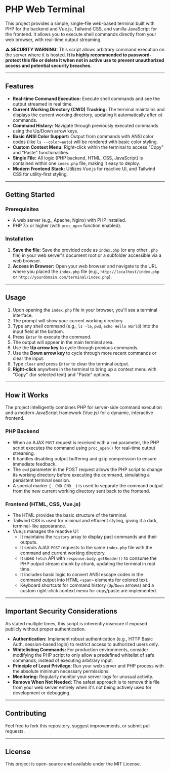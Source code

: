 # PHP Web Terminal

This project provides a simple, single-file web-based terminal built with PHP for the backend and Vue.js, Tailwind CSS, and vanilla JavaScript for the frontend. It allows you to execute shell commands directly from your web browser, with real-time output streaming.

**⚠️ SECURITY WARNING:** This script allows arbitrary command execution on the server where it is hosted. **It is highly recommended to password-protect this file or delete it when not in active use to prevent unauthorized access and potential security breaches.**

---

## Features

* **Real-time Command Execution:** Execute shell commands and see the output streamed in real time.
* **Current Working Directory (CWD) Tracking:** The terminal maintains and displays the current working directory, updating it automatically after `cd` commands.
* **Command History:** Navigate through previously executed commands using the Up/Down arrow keys.
* **Basic ANSI Color Support:** Output from commands with ANSI color codes (like `ls --color=auto`) will be rendered with basic color styling.
* **Custom Context Menu:** Right-click within the terminal to access "Copy" and "Paste" functionalities.
* **Single File:** All logic (PHP backend, HTML, CSS, JavaScript) is contained within one `index.php` file, making it easy to deploy.
* **Modern Frontend Stack:** Utilizes Vue.js for reactive UI, and Tailwind CSS for utility-first styling.

---

## Getting Started

### Prerequisites

* A web server (e.g., Apache, Nginx) with PHP installed.
* PHP 7.x or higher (with `proc_open` function enabled).

### Installation

1.  **Save the file:** Save the provided code as `index.php` (or any other `.php` file) in your web server's document root or a subfolder accessible via a web browser.
2.  **Access in Browser:** Open your web browser and navigate to the URL where you placed the `index.php` file (e.g., `http://localhost/index.php` or `http://yourdomain.com/terminal/index.php`).

---

## Usage

1.  Upon opening the `index.php` file in your browser, you'll see a terminal interface.
2.  The prompt will show your current working directory.
3.  Type any shell command (e.g., `ls -la`, `pwd`, `echo Hello World`) into the input field at the bottom.
4.  Press `Enter` to execute the command.
5.  The output will appear in the main terminal area.
6.  Use the **Up arrow key** to cycle through previous commands.
7.  Use the **Down arrow key** to cycle through more recent commands or clear the input.
8.  Type `clear` and press `Enter` to clear the terminal output.
9.  **Right-click** anywhere in the terminal to bring up a context menu with "Copy" (for selected text) and "Paste" options.

---

## How it Works

The project intelligently combines PHP for server-side command execution and a modern JavaScript framework (Vue.js) for a dynamic, interactive frontend.

### PHP Backend

* When an AJAX `POST` request is received with a `cmd` parameter, the PHP script executes the command using `proc_open()` for real-time output streaming.
* It handles disabling output buffering and gzip compression to ensure immediate feedback.
* The `cwd` parameter in the POST request allows the PHP script to change its working directory before executing the command, simulating a persistent terminal session.
* A special marker (`__CWD_END__`) is used to separate the command output from the new current working directory sent back to the frontend.

### Frontend (HTML, CSS, Vue.js)

* The HTML provides the basic structure of the terminal.
* Tailwind CSS is used for minimal and efficient styling, giving it a dark, terminal-like appearance.
* Vue.js manages the reactive UI:
    * It maintains the `history` array to display past commands and their outputs.
    * It sends AJAX `POST` requests to the same `index.php` file with the command and current working directory.
    * It uses `fetch` API with `response.body.getReader()` to consume the PHP output stream chunk by chunk, updating the terminal in real time.
    * It includes basic logic to convert ANSI escape codes in the command output into HTML `<span>` elements for colored text.
    * Keyboard shortcuts for command history (`Up`/`Down` arrows) and a custom right-click context menu for copy/paste are implemented.

---

## Important Security Considerations

As stated multiple times, this script is inherently insecure if exposed publicly without proper authentication.

* **Authentication:** Implement robust authentication (e.g., HTTP Basic Auth, session-based login) to restrict access to authorized users only.
* **Whitelisting Commands:** For production environments, consider modifying the PHP script to only allow a predefined whitelist of safe commands, instead of executing arbitrary input.
* **Principle of Least Privilege:** Run your web server and PHP process with the absolute minimum necessary permissions.
* **Monitoring:** Regularly monitor your server logs for unusual activity.
* **Remove When Not Needed:** The safest approach is to remove this file from your web server entirely when it's not being actively used for development or debugging.

---

## Contributing

Feel free to fork this repository, suggest improvements, or submit pull requests.

---

## License

This project is open-source and available under the MIT License.